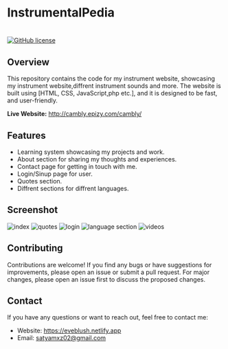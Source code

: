 # InstrumentalPedia
# 

[![GitHub license](https://img.shields.io/badge/license-MIT-blue.svg)](http://cambly.epizy.com/cambly/blob/main/LICENS)

## Overview

This repository contains the code for my instrument website, showcasing my instrument website,diffrent instrument sounds and more. The website is built using [HTML, CSS, JavaScript,php etc.], and it is designed to be fast, and user-friendly.

**Live Website:** 
http://cambly.epizy.com/cambly/

## Features

- Learning system showcasing my projects and work.
- About section for sharing my thoughts and experiences.
- Contact page for getting in touch with me.
- Login/Sinup page for user.
- Quotes section.
- Diffrent sections for diffrent languages.
  
## Screenshot


![index](https://github.com/Saty-am02/cambly/assets/88832726/20308461-3685-4a0d-b699-1949a001a54d)
![quotes](https://github.com/Saty-am02/cambly/assets/88832726/8a61bd0d-83d9-4a84-b188-112dd8085076)
![login](https://github.com/Saty-am02/cambly/assets/88832726/00fc3c27-61df-4e00-b6cd-6de63eabd08d)
![language section](https://github.com/Saty-am02/cambly/assets/88832726/3c760b7f-cab3-4ada-8322-5e8415dfae34)
![videos](https://github.com/Saty-am02/cambly/assets/88832726/a0c5964e-a1a9-48b6-99aa-9550cba6e3aa)



## Contributing

Contributions are welcome! If you find any bugs or have suggestions for improvements, please open an issue or submit a pull request. For major changes, please open an issue first to discuss the proposed changes.

## Contact

If you have any questions or want to reach out, feel free to contact me:

- Website: https://eveblush.netlify.app
- Email: satyamxz02@gmail.com

